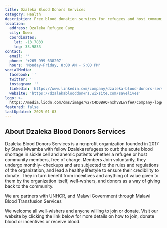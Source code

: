 ```yaml
---
title: Dzaleka Blood Donors Services
category: Health
description: Free blood donation services for refugees and host community.
location:
  address: Dzaleka Refugee Camp
  city: Dowa
  coordinates:
    lat: -13.7833
    lng: 33.9833
contact:
  email: ''
  phone: '+265 999 638207'
  hours: 'Monday-Friday, 8:00 AM - 5:00 PM'
socialMedia:
  facebook: ''
  twitter: ''
  instagram: ''
  linkedin: 'https://www.linkedin.com/company/dzaleka-blood-donors-services/'
  website: 'https://dzalekablooddonors.wixsite.com/savelives'
logo: >-
  https://media.licdn.com/dms/image/v2/C4D0BAQFnxhVBLwYfeA/company-logo_200_200/company-logo_200_200/0/1655977946891?e=1743638400&v=beta&t=Dc0aaHSkIStNR1h-DBa7JWpIAc8U7sLTHnYFSn8Aqww
featured: false
lastUpdated: 2025-01-03
---
```


## About Dzaleka Blood Donors Services

Dzaleka Blood Donors Services is a nonprofit organization founded in 2017 by Steve Mwamba with fellow Dzaleka refugees to curb the acute blood shortage in sickle cell and anemic patients whether a refugee or host community members, free of charge. Members Join voluntarily, they undergo monthly- checkups and are subjected to the rules and regulations of the organization, and lead a healthy lifestyle to ensure their credibility to donate. 
They in turn benefit from incentives and anything of value given to them by the organization itself, well-wishers, and donors as a way of giving back to the community.

We are partners with UNHCR, and Malawi Government through Malawi Blood Transfusion Services

We welcome all well-wishers and anyone willing to join or donate. Visit our website by clicking the link below for more details on how to join, donate blood or incentives or receive blood.

